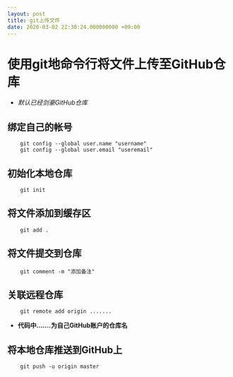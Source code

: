 ```yaml
---
layout: post
title: git上传文件
date: 2020-03-02 22:30:24.000000000 +09:00
---
```


# 使用git地命令行将文件上传至GitHub仓库
   + *默认已经剑豪GitHub仓库*

## 绑定自己的帐号
```
    git config --global user.name "username"
    git config --global user.email "useremail"
```

## 初始化本地仓库
```
    git init
```

## 将文件添加到缓存区
```
    git add .
```

## 将文件提交到仓库
```
    git comment -m "添加备注"
```

## 关联远程仓库
```
    git remote add origin .......
```
   + **代码中.......为自己GitHub账户的仓库名**

## 将本地仓库推送到GitHub上
```
    git push -u origin master
```